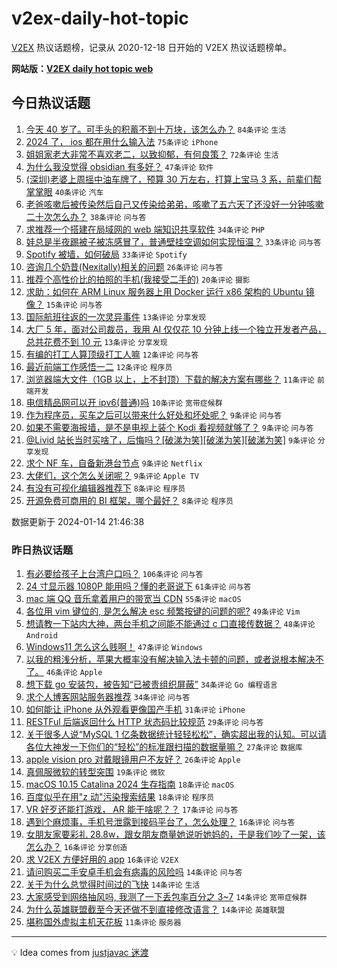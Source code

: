 # v2ex-daily-hot-topic

[V2EX](https://www.v2ex.com/) 热议话题榜，记录从 2020-12-18 日开始的 V2EX 热议话题榜单。

**网站版：[V2EX daily hot topic web](https://boojack.github.io/v2ex-daily-hot-topic-web/)**

## 今日热议话题

<!-- TODAY BEGIN -->

1. [今天 40 岁了。可手头的积蓄不到十万块，该怎么办？](https://www.v2ex.com/t/1008491) `84条评论` `生活`
1. [2024 了， ios 都在用什么输入法](https://www.v2ex.com/t/1008490) `75条评论` `iPhone`
1. [姐姐家老大非常不喜欢老二，以致抑郁，有何良策？](https://www.v2ex.com/t/1008515) `72条评论` `生活`
1. [为什么我没觉得 obsidian 有多好？](https://www.v2ex.com/t/1008505) `47条评论` `软件`
1. [(深圳)老婆上周摇中油车牌了，预算 30 万左右，打算上宝马 3 系，前辈们帮掌掌眼](https://www.v2ex.com/t/1008513) `40条评论` `汽车`
1. [老爸咳嗽后被传染然后自己又传染给弟弟，咳嗽了五六天了还没好一分钟咳嗽二十次怎么办？](https://www.v2ex.com/t/1008551) `38条评论` `问与答`
1. [求推荐一个搭建在局域网的 web 端知识共享软件](https://www.v2ex.com/t/1008503) `34条评论` `PHP`
1. [娃总是半夜踢被子被冻感冒了，普通壁挂空调如何实现恒温？](https://www.v2ex.com/t/1008463) `33条评论` `问与答`
1. [Spotify 被墙，如何破局](https://www.v2ex.com/t/1008479) `33条评论` `Spotify`
1. [咨询几个奶昔(Nexitally)相关的问题](https://www.v2ex.com/t/1008465) `26条评论` `问与答`
1. [推荐个高性价比的拍照的手机(我接受二手的)](https://www.v2ex.com/t/1008487) `20条评论` `摄影`
1. [求助：如何在 ARM Linux 服务器上用 Docker 运行 x86 架构的 Ubuntu 镜像？](https://www.v2ex.com/t/1008558) `15条评论` `问与答`
1. [国际航班往返的一次灵异事件](https://www.v2ex.com/t/1008559) `13条评论` `分享发现`
1. [大厂 5 年，面对公司裁员，我用 AI 仅仅花 10 分钟上线一个独立开发者产品，总共花费不到 10 元](https://www.v2ex.com/t/1008557) `13条评论` `分享发现`
1. [有编的打工人算顶级打工人嘛](https://www.v2ex.com/t/1008588) `12条评论` `问与答`
1. [最近前端工作感悟一二](https://www.v2ex.com/t/1008520) `12条评论` `程序员`
1. [浏览器端大文件（1GB 以上，上不封顶）下载的解决方案有哪些？](https://www.v2ex.com/t/1008531) `11条评论` `前端开发`
1. [电信精品网可以开 ipv6(普通)吗](https://www.v2ex.com/t/1008484) `10条评论` `宽带症候群`
1. [作为程序员，买车之后可以带来什么好处和坏处呢？](https://www.v2ex.com/t/1008592) `9条评论` `问与答`
1. [如果不需要海报墙，是不是电视上装个 Kodi 看视频就够了？](https://www.v2ex.com/t/1008579) `9条评论` `问与答`
1. [@Livid 站长当时买啥了，后悔吗？[破涕为笑][破涕为笑][破涕为笑]](https://www.v2ex.com/t/1008545) `9条评论` `分享发现`
1. [求个 NF 车，自备新港台节点](https://www.v2ex.com/t/1008502) `9条评论` `Netflix`
1. [大佬们，这个怎么关闭呢？](https://www.v2ex.com/t/1008474) `9条评论` `Apple TV`
1. [有没有可视化编辑器推荐下](https://www.v2ex.com/t/1008589) `8条评论` `程序员`
1. [开源免费可商用的 BI 框架，哪个最好？](https://www.v2ex.com/t/1008584) `8条评论` `程序员`

数据更新于 2024-01-14 21:46:38

<!-- TODAY END -->

### 昨日热议话题

<!-- YESTERDAY BEGIN -->

1. [有必要给孩子上台湾户口吗？](https://www.v2ex.com/t/1008325) `106条评论` `问与答`
1. [24 寸显示器 1080P 能用吗？懂的老哥说下](https://www.v2ex.com/t/1008267) `61条评论` `问与答`
1. [mac 端 QQ 音乐拿着用户的带宽当 CDN](https://www.v2ex.com/t/1008319) `55条评论` `macOS`
1. [各位用 vim 键位的, 是怎么解决 esc 频繁按键的问题的呢?](https://www.v2ex.com/t/1008294) `49条评论` `Vim`
1. [想请教一下站内大神，两台手机之间能不能通过 c 口直接传数据？](https://www.v2ex.com/t/1008307) `48条评论` `Android`
1. [Windows11 怎么这么贱啊！](https://www.v2ex.com/t/1008375) `47条评论` `Windows`
1. [以我的粗浅分析，苹果大概率没有解决输入法卡顿的问题，或者说根本解决不了。](https://www.v2ex.com/t/1008334) `46条评论` `Apple`
1. [想下载 go 安装包，被告知“已被贵组织屏蔽”](https://www.v2ex.com/t/1008273) `34条评论` `Go 编程语言`
1. [求个人博客网站服务器推荐](https://www.v2ex.com/t/1008361) `34条评论` `问与答`
1. [如何能让 iPhone 从外观看更像国产手机](https://www.v2ex.com/t/1008276) `31条评论` `iPhone`
1. [RESTFul 后端返回什么 HTTP 状态码比较规范](https://www.v2ex.com/t/1008308) `29条评论` `问与答`
1. [关于很多人说“MySQL 1 亿条数据统计轻轻松松”，确实超出我的认知。可以请各位大神发一下你们的“轻松”的标准跟扫描的数据量嘛？](https://www.v2ex.com/t/1008404) `27条评论` `数据库`
1. [apple vision pro 对戴眼镜用户不友好？](https://www.v2ex.com/t/1008265) `26条评论` `Apple`
1. [真佩服微软的转型突围](https://www.v2ex.com/t/1008414) `19条评论` `微软`
1. [macOS 10.15 Catalina 2024 生存指南](https://www.v2ex.com/t/1008425) `18条评论` `macOS`
1. [百度似乎在用"z 动"污染搜索结果](https://www.v2ex.com/t/1008405) `18条评论` `程序员`
1. [VR 好歹还能打游戏， AR 能干啥呢？？](https://www.v2ex.com/t/1008263) `17条评论` `问与答`
1. [遇到个麻烦事，手机号泄露到接码平台了，怎么处理？](https://www.v2ex.com/t/1008447) `16条评论` `问与答`
1. [女朋友家要彩礼 28.8w，跟女朋友商量她说听她妈的，于是我们吵了一架，该怎么办？](https://www.v2ex.com/t/1008440) `16条评论` `分享创造`
1. [求 V2EX 方便好用的 app](https://www.v2ex.com/t/1008286) `16条评论` `V2EX`
1. [请问购买二手安卓手机会有病毒的风险吗](https://www.v2ex.com/t/1008452) `14条评论` `问与答`
1. [关于为什么总觉得时间过的飞快](https://www.v2ex.com/t/1008422) `14条评论` `生活`
1. [大家感受到网络抽风吗, 我测了一下丢包率百分之 3~7](https://www.v2ex.com/t/1008421) `14条评论` `宽带症候群`
1. [为什么英雄联盟截至今天还做不到直接修改语言？](https://www.v2ex.com/t/1008329) `14条评论` `英雄联盟`
1. [堪称国外虚拟主机天花板](https://www.v2ex.com/t/1008424) `11条评论` `服务器`

<!-- YESTERDAY END -->

---

💡 Idea comes from [justjavac 迷渡](https://github.com/justjavac/)
